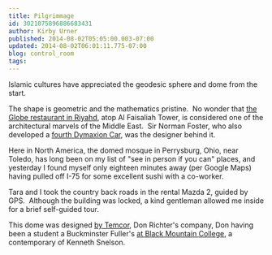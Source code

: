 ```yaml
---
title: Pilgrimmage
id: 3021075896886683431
author: Kirby Urner
published: 2014-08-02T05:05:00.003-07:00
updated: 2014-08-02T06:01:11.775-07:00
blog: control_room
tags: 
---
```


Islamic cultures have appreciated the geodesic sphere and dome from the start.

The shape is geometric and the mathematics pristine.  No wonder that [the Globe restaurant in Riyahd](http://www.breakingtravelnews.com/focus/article/btn-spotlight-on-saudi-arabia/), atop Al Faisaliah Tower, is considered one of the architectural marvels of the Middle East.  Sir Norman Foster, who also developed a [fourth Dymaxion Car](http://www.grunch.net/snelson/), was the designer behind it.

Here in North America, the domed mosque in Perrysburg, Ohio, near Toledo, has long been on my list of "see in person if you can" places, and yesterday I found myself only eighteen minutes away (per Google Maps) having pulled off I-75 for some excellent sushi with a co-worker.

Tara and I took the country back roads in the rental Mazda 2, guided by GPS.  Although the building was locked, a kind gentleman allowed me inside for a brief self-guided tour.

This dome was designed [by Temcor](http://www.toledoblade.com/Religion/2004/11/17/Golden-dome-takes-its-place-atop-mosque.html), Don Richter's company, Don having been a student a Buckminster Fuller's [at Black Mountain College](http://www.grunch.net/snelson/snelpix1.html), a contemporary of Kenneth Snelson.